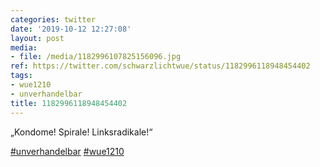 ```yaml
---
categories: twitter
date: '2019-10-12 12:27:08'
layout: post
media:
- file: /media/1182996107825156096.jpg
ref: https://twitter.com/schwarzlichtwue/status/1182996118948454402
tags:
- wue1210
- unverhandelbar
title: 1182996118948454402
---
```

„Kondome! Spirale! Linksradikale!“

[#unverhandelbar](/t/unverhandelbar) [#wue1210](/t/wue1210) 